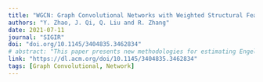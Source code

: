 ```yaml
---
title: "WGCN: Graph Convolutional Networks with Weighted Structural Features"
authors: "Y. Zhao, J. Qi, Q. Liu and R. Zhang"
date: 2021-07-11
journal: "SIGIR"
doi: "doi.org/10.1145/3404835.3462834"
# abstract: "This paper presents new methodologies for estimating Engel curves using nonparametric regression techniques..."
link: "https://dl.acm.org/doi/10.1145/3404835.3462834"
tags: [Graph Convolutional, Network]
---
```

